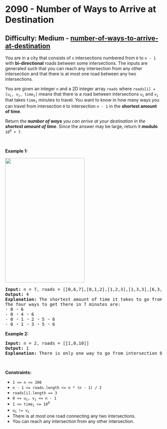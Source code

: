 <h1>2090 - Number of Ways to Arrive at Destination</h1><h2>Difficulty: Medium - <a href="https://leetcode.com/problems/number-of-ways-to-arrive-at-destination/">number-of-ways-to-arrive-at-destination</a></h2><p>You are in a city that consists of <code>n</code> intersections numbered from <code>0</code> to <code>n - 1</code> with <strong>bi-directional</strong> roads between some intersections. The inputs are generated such that you can reach any intersection from any other intersection and that there is at most one road between any two intersections.</p>

<p>You are given an integer <code>n</code> and a 2D integer array <code>roads</code> where <code>roads[i] = [u<sub>i</sub>, v<sub>i</sub>, time<sub>i</sub>]</code> means that there is a road between intersections <code>u<sub>i</sub></code> and <code>v<sub>i</sub></code> that takes <code>time<sub>i</sub></code> minutes to travel. You want to know in how many ways you can travel from intersection <code>0</code> to intersection <code>n - 1</code> in the <strong>shortest amount of time</strong>.</p>

<p>Return <em>the <strong>number of ways</strong> you can arrive at your destination in the <strong>shortest amount of time</strong></em>. Since the answer may be large, return it <strong>modulo</strong> <code>10<sup>9</sup> + 7</code>.</p>

<p>&nbsp;</p>
<p><strong class="example">Example 1:</strong></p>
<img alt="" src="https://assets.leetcode.com/uploads/2025/02/14/1976_corrected.png" style="width: 255px; height: 400px;" />
<pre>
<strong>Input:</strong> n = 7, roads = [[0,6,7],[0,1,2],[1,2,3],[1,3,3],[6,3,3],[3,5,1],[6,5,1],[2,5,1],[0,4,5],[4,6,2]]
<strong>Output:</strong> 4
<strong>Explanation:</strong> The shortest amount of time it takes to go from intersection 0 to intersection 6 is 7 minutes.
The four ways to get there in 7 minutes are:
- 0 ➝ 6
- 0 ➝ 4 ➝ 6
- 0 ➝ 1 ➝ 2 ➝ 5 ➝ 6
- 0 ➝ 1 ➝ 3 ➝ 5 ➝ 6
</pre>

<p><strong class="example">Example 2:</strong></p>

<pre>
<strong>Input:</strong> n = 2, roads = [[1,0,10]]
<strong>Output:</strong> 1
<strong>Explanation:</strong> There is only one way to go from intersection 0 to intersection 1, and it takes 10 minutes.
</pre>

<p>&nbsp;</p>
<p><strong>Constraints:</strong></p>

<ul>
	<li><code>1 &lt;= n &lt;= 200</code></li>
	<li><code>n - 1 &lt;= roads.length &lt;= n * (n - 1) / 2</code></li>
	<li><code>roads[i].length == 3</code></li>
	<li><code>0 &lt;= u<sub>i</sub>, v<sub>i</sub> &lt;= n - 1</code></li>
	<li><code>1 &lt;= time<sub>i</sub> &lt;= 10<sup>9</sup></code></li>
	<li><code>u<sub>i </sub>!= v<sub>i</sub></code></li>
	<li>There is at most one road connecting any two intersections.</li>
	<li>You can reach any intersection from any other intersection.</li>
</ul>
